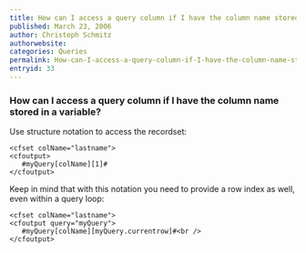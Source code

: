 ```yaml
---
title: How can I access a query column if I have the column name stored in a variable?
published: March 23, 2006
author: Christoph Schmitz
authorwebsite: 
categories: Queries
permalink: How-can-I-access-a-query-column-if-I-have-the-column-name-stored-in-a-variable.html
entryid: 33
---
```


<h3>How can I access a query column if I have the column name stored in a variable?</h3>

<p>
Use structure notation to access the recordset:
</p>

<pre><code class="language-markup">&lt;cfset colName=&quot;lastname&quot;&gt;
&lt;cfoutput&gt;
   #myQuery[colName][1]#
&lt;/cfoutput&gt;
</code></pre>

<p>
Keep in mind that with this notation you need to provide a row index as well, even within a query loop:
</p>

<pre><code class="language-markup">&lt;cfset colName=&quot;lastname&quot;&gt;
&lt;cfoutput query=&quot;myQuery&quot;&gt;
   #myQuery[colName][myQuery.currentrow]#&lt;br /&gt;
&lt;/cfoutput&gt;
</code></pre>



